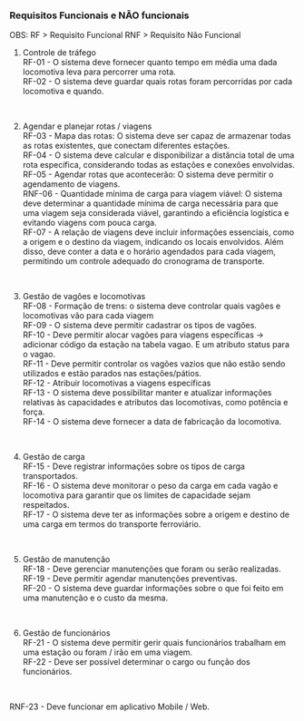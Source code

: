 ### Requisitos Funcionais e NÃO funcionais
OBS: 
RF > Requisito Funcional
RNF > Requisito Não Funcional

1. Controle de tráfego <br>
RF-01 - O sistema deve fornecer quanto tempo em média uma dada locomotiva leva para percorrer uma rota. <br>
RF-02 - O sistema deve guardar quais rotas foram percorridas por cada locomotiva e quando. <br>

<br>

2. Agendar e planejar rotas / viagens <br>
RF-03 - Mapa das rotas: O sistema deve ser capaz de armazenar todas as rotas existentes, que conectam diferentes estações. <br>
RF-04 - O sistema deve calcular e disponibilizar a distância total de uma rota específica, considerando todas as estações e conexões envolvidas. <br>
RF-05 - Agendar rotas que acontecerão: O sistema deve permitir o agendamento de viagens. <br>
RNF-06 - Quantidade mínima de carga para viagem viável: O sistema deve determinar a quantidade mínima de carga necessária para que uma viagem seja considerada viável, garantindo a eficiência logística e evitando viagens com pouca carga. <br>
RF-07 - A relação de viagens deve incluir informações essenciais, como a origem e o destino da viagem, indicando os locais envolvidos. Além disso, deve conter a data e o horário agendados para cada viagem, permitindo um controle adequado do cronograma de transporte. <br>

<br>

3. Gestão de vagões e locomotivas <br>
RF-08 - Formação de trens: o sistema deve controlar quais vagões e locomotivas vão para cada viagem <br>
RF-09 - O sistema deve permitir cadastrar os tipos de vagões. <br>
RF-10 - Deve permitir alocar vagões para viagens específicas -> adicionar código da estação na tabela vagao. E um atributo status para o vagao. <br>
RF-11 - Deve permitir controlar os vagões vazios que não estão sendo utilizados e estão parados nas estações/pátios. <br>
RF-12 - Atribuir locomotivas a viagens específicas <br>
RF-13 - O sistema deve possibilitar manter e atualizar informações relativas às capacidades e atributos das locomotivas, como potência e força. <br>
RF-14 - O sistema deve fornecer a data de fabricação da locomotiva. <br>

<br>

4. Gestão de carga <br>
RF-15 - Deve registrar informações sobre os tipos de carga transportados. <br>
RF-16 - O sistema deve monitorar o peso da carga em cada vagão e locomotiva para garantir que os limites de capacidade sejam respeitados. <br>
RF-17 - O sistema deve ter as informações sobre a origem e destino de uma carga em termos do transporte ferroviário. <br>

<br>

5. Gestão de manutenção <br>
RF-18 - Deve gerenciar manutenções que foram ou serão realizadas. <br>
RF-19 - Deve permitir agendar manutenções preventivas. <br>
RF-20 - O sistema deve guardar informações sobre o que foi feito em uma manutenção e o custo da mesma. <br>

<br>

6. Gestão de funcionários <br>
RF-21 - O sistema deve permitir gerir quais funcionários trabalham em uma estação ou foram / irão em uma viagem. <br>
RF-22 - Deve ser possível determinar o cargo ou função dos funcionários. <br>

<br>

RNF-23 - Deve funcionar em aplicativo Mobile / Web.
